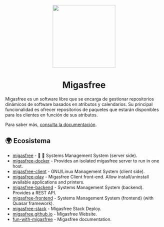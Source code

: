 <p align="center">
  <a href="https://migasfree.org/"><img height="200" src="https://avatars.githubusercontent.com/u/6222105?s=200&v=4"></a>
</p>

<h1 align="center">Migasfree</h1>

Migasfree es un software libre que se encarga de gestionar repositorios dinámicos de software basados en atributos y calendarios. Su principal funcionalidad es ofrecer repositorios de paquetes que estarán disponibles para los clientes en función de sus atributos.

Para saber más, [consulta la documentación](http://fun-with-migasfree.readthedocs.org/).

## 🌍 Ecosistema


* [migasfree](https://github.com/migasfree/migasfree) - 🚛 💾 Systems Management System (server side).
* [migasfree-docker](https://github.com/migasfree/migasfree-docker) - Provides an isolated migasfree server to run in one host.
* [migasfree-client](https://github.com/migasfree/migasfree-client) - GNU/Linux Management System (client side).
* [migasfree-play](https://github.com/migasfree/migasfree-play) - Migasfree Client front-end. Allow install/uninstall available applications and printers.
* [migasfree-backend](https://github.com/migasfree/migasfree-backend) - Systems Management System (backend). Provides a REST API.
* [migasfree-frontend](https://github.com/migasfree/migasfree-frontend) - Systems Management System (frontend) (with Quasar framework).
* [migasfree-stack](https://github.com/migasfree/migasfree-stack) - Migasfree Stack Deploy.
* [migasfree.github.io](https://github.com/migasfree/migasfree.github.io) - Migasfree Website.
* [fun-with-migasfree](https://github.com/migasfree/fun-with-migasfree) - Migasfree documentation.
